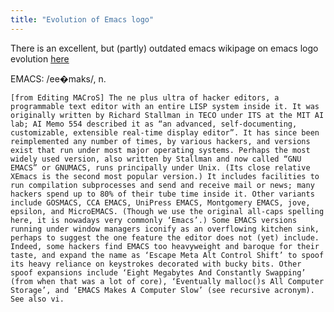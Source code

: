 ```yaml
---
title: "Evolution of Emacs logo"
---
```


There is an excellent, but (partly) outdated emacs wikipage on emacs logo evolution [here]()


EMACS: /ee�maks/, n.

    [from Editing MACroS] The ne plus ultra of hacker editors, a programmable text editor with an entire LISP system inside it. It was originally written by Richard Stallman in TECO under ITS at the MIT AI lab; AI Memo 554 described it as “an advanced, self-documenting, customizable, extensible real-time display editor”. It has since been reimplemented any number of times, by various hackers, and versions exist that run under most major operating systems. Perhaps the most widely used version, also written by Stallman and now called “GNU EMACS” or GNUMACS, runs principally under Unix. (Its close relative XEmacs is the second most popular version.) It includes facilities to run compilation subprocesses and send and receive mail or news; many hackers spend up to 80% of their tube time inside it. Other variants include GOSMACS, CCA EMACS, UniPress EMACS, Montgomery EMACS, jove, epsilon, and MicroEMACS. (Though we use the original all-caps spelling here, it is nowadays very commonly ‘Emacs’.) Some EMACS versions running under window managers iconify as an overflowing kitchen sink, perhaps to suggest the one feature the editor does not (yet) include. Indeed, some hackers find EMACS too heavyweight and baroque for their taste, and expand the name as ‘Escape Meta Alt Control Shift’ to spoof its heavy reliance on keystrokes decorated with bucky bits. Other spoof expansions include ‘Eight Megabytes And Constantly Swapping’ (from when that was a lot of core), ‘Eventually malloc()s All Computer Storage’, and ‘EMACS Makes A Computer Slow’ (see recursive acronym). See also vi.
